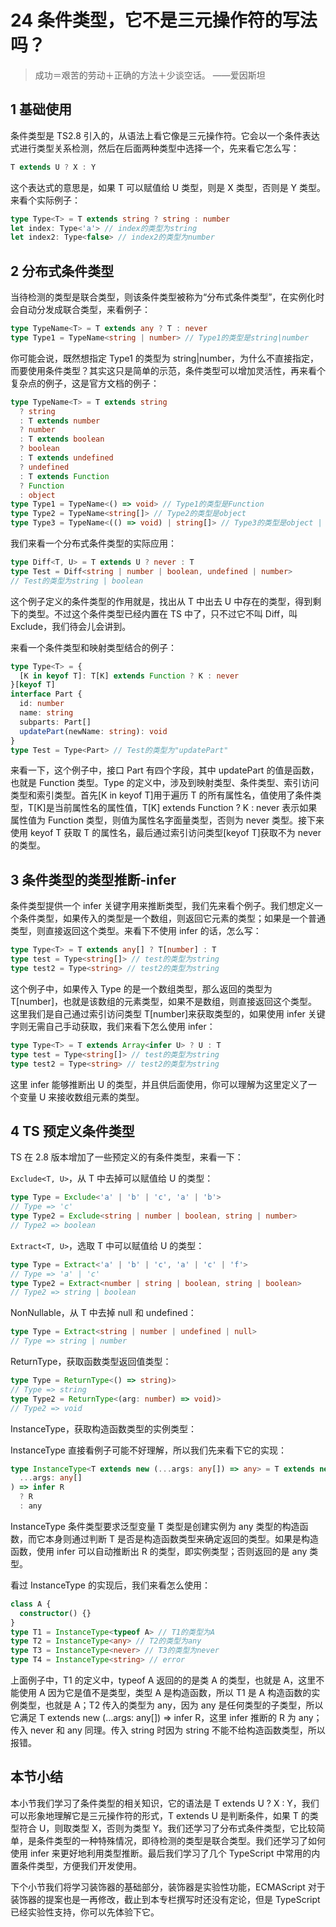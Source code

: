 # 24 条件类型，它不是三元操作符的写法吗？

> 成功＝艰苦的劳动＋正确的方法＋少谈空话。 ——爱因斯坦

## 1 基础使用

条件类型是 TS2.8 引入的，从语法上看它像是三元操作符。它会以一个条件表达式进行类型关系检测，然后在后面两种类型中选择一个，先来看它怎么写：

```ts
T extends U ? X : Y
```

这个表达式的意思是，如果 T 可以赋值给 U 类型，则是 X 类型，否则是 Y 类型。来看个实际例子：

```ts
type Type<T> = T extends string ? string : number
let index: Type<'a'> // index的类型为string
let index2: Type<false> // index2的类型为number
```

## 2 分布式条件类型

当待检测的类型是联合类型，则该条件类型被称为“分布式条件类型”，在实例化时会自动分发成联合类型，来看例子：

```ts
type TypeName<T> = T extends any ? T : never
type Type1 = TypeName<string | number> // Type1的类型是string|number
```

你可能会说，既然想指定 Type1 的类型为 string|number，为什么不直接指定，而要使用条件类型？其实这只是简单的示范，条件类型可以增加灵活性，再来看个复杂点的例子，这是官方文档的例子：

```ts
type TypeName<T> = T extends string
  ? string
  : T extends number
  ? number
  : T extends boolean
  ? boolean
  : T extends undefined
  ? undefined
  : T extends Function
  ? Function
  : object
type Type1 = TypeName<() => void> // Type1的类型是Function
type Type2 = TypeName<string[]> // Type2的类型是object
type Type3 = TypeName<(() => void) | string[]> // Type3的类型是object | Function
```

我们来看一个分布式条件类型的实际应用：

```ts
type Diff<T, U> = T extends U ? never : T
type Test = Diff<string | number | boolean, undefined | number>
// Test的类型为string | boolean
```

这个例子定义的条件类型的作用就是，找出从 T 中出去 U 中存在的类型，得到剩下的类型。不过这个条件类型已经内置在 TS 中了，只不过它不叫 Diff，叫 Exclude，我们待会儿会讲到。

来看一个条件类型和映射类型结合的例子：

```ts
type Type<T> = {
  [K in keyof T]: T[K] extends Function ? K : never
}[keyof T]
interface Part {
  id: number
  name: string
  subparts: Part[]
  updatePart(newName: string): void
}
type Test = Type<Part> // Test的类型为"updatePart"
```

来看一下，这个例子中，接口 Part 有四个字段，其中 updatePart 的值是函数，也就是 Function 类型。Type 的定义中，涉及到映射类型、条件类型、索引访问类型和索引类型。首先[K in keyof T]用于遍历 T 的所有属性名，值使用了条件类型，T[K]是当前属性名的属性值，T[K] extends Function ? K : never 表示如果属性值为 Function 类型，则值为属性名字面量类型，否则为 never 类型。接下来使用 keyof T 获取 T 的属性名，最后通过索引访问类型[keyof T]获取不为 never 的类型。

## 3 条件类型的类型推断-infer

条件类型提供一个 infer 关键字用来推断类型，我们先来看个例子。我们想定义一个条件类型，如果传入的类型是一个数组，则返回它元素的类型；如果是一个普通类型，则直接返回这个类型。来看下不使用 infer 的话，怎么写：

```ts
type Type<T> = T extends any[] ? T[number] : T
type test = Type<string[]> // test的类型为string
type test2 = Type<string> // test2的类型为string
```

这个例子中，如果传入 Type 的是一个数组类型，那么返回的类型为 T[number]，也就是该数组的元素类型，如果不是数组，则直接返回这个类型。这里我们是自己通过索引访问类型 T[number]来获取类型的，如果使用 infer 关键字则无需自己手动获取，我们来看下怎么使用 infer：

```ts
type Type<T> = T extends Array<infer U> ? U : T
type test = Type<string[]> // test的类型为string
type test2 = Type<string> // test2的类型为string
```

这里 infer 能够推断出 U 的类型，并且供后面使用，你可以理解为这里定义了一个变量 U 来接收数组元素的类型。

## 4 TS 预定义条件类型

TS 在 2.8 版本增加了一些预定义的有条件类型，来看一下：

`Exclude<T, U>`，从 T 中去掉可以赋值给 U 的类型：

```ts
type Type = Exclude<'a' | 'b' | 'c', 'a' | 'b'>
// Type => 'c'
type Type2 = Exclude<string | number | boolean, string | number>
// Type2 => boolean
```

`Extract<T, U>`，选取 T 中可以赋值给 U 的类型：

```ts
type Type = Extract<'a' | 'b' | 'c', 'a' | 'c' | 'f'>
// Type => 'a' | 'c'
type Type2 = Extract<number | string | boolean, string | boolean>
// Type2 => string | boolean
```

NonNullable，从 T 中去掉 null 和 undefined：

```ts
type Type = Extract<string | number | undefined | null>
// Type => string | number
```

ReturnType，获取函数类型返回值类型：

```ts
type Type = ReturnType<() => string)>
// Type => string
type Type2 = ReturnType<(arg: number) => void)>
// Type2 => void
```

InstanceType，获取构造函数类型的实例类型：

InstanceType 直接看例子可能不好理解，所以我们先来看下它的实现：

```ts
type InstanceType<T extends new (...args: any[]) => any> = T extends new (
  ...args: any[]
) => infer R
  ? R
  : any
```

InstanceType 条件类型要求泛型变量 T 类型是创建实例为 any 类型的构造函数，而它本身则通过判断 T 是否是构造函数类型来确定返回的类型。如果是构造函数，使用 infer 可以自动推断出 R 的类型，即实例类型；否则返回的是 any 类型。

看过 InstanceType 的实现后，我们来看怎么使用：

```ts
class A {
  constructor() {}
}
type T1 = InstanceType<typeof A> // T1的类型为A
type T2 = InstanceType<any> // T2的类型为any
type T3 = InstanceType<never> // T3的类型为never
type T4 = InstanceType<string> // error
```

上面例子中，T1 的定义中，typeof A 返回的的是类 A 的类型，也就是 A，这里不能使用 A 因为它是值不是类型，类型 A 是构造函数，所以 T1 是 A 构造函数的实例类型，也就是 A；T2 传入的类型为 any，因为 any 是任何类型的子类型，所以它满足 T extends new (…args: any[]) => infer R，这里 infer 推断的 R 为 any；传入 never 和 any 同理。传入 string 时因为 string 不能不给构造函数类型，所以报错。

## 本节小结

本小节我们学习了条件类型的相关知识，它的语法是 T extends U ? X : Y，我们可以形象地理解它是三元操作符的形式，T extends U 是判断条件，如果 T 的类型符合 U，则取类型 X，否则为类型 Y。我们还学习了分布式条件类型，它比较简单，是条件类型的一种特殊情况，即待检测的类型是联合类型。我们还学习了如何使用 infer 来更好地利用类型推断。最后我们学习了几个 TypeScript 中常用的内置条件类型，方便我们开发使用。

下个小节我们将学习装饰器的基础部分，装饰器是实验性功能，ECMAScript 对于装饰器的提案也是一再修改，截止到本专栏撰写时还没有定论，但是 TypeScript 已经实验性支持，你可以先体验下它。
